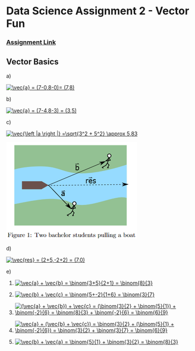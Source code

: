 # Data Science Assignment 2 - Vector Fun
### [Assignment Link](Assignment_vectors.pdf) 

## Vector Basics

a)

<a href="https://www.codecogs.com/eqnedit.php?latex=\vec{a}&space;=&space;(7-0,8-0)=&space;(7,8)" target="_blank"><img src="https://latex.codecogs.com/gif.latex?\vec{a}&space;=&space;(7-0,8-0)=&space;(7,8)" title="\vec{a} = (7-0,8-0)= (7,8)" /></a>

b)

<a href="https://www.codecogs.com/eqnedit.php?latex=\vec{a}&space;=&space;(7-4,8-3)&space;=&space;(3,5)" target="_blank"><img src="https://latex.codecogs.com/gif.latex?\vec{a}&space;=&space;(7-4,8-3)&space;=&space;(3,5)" title="\vec{a} = (7-4,8-3) = (3,5)" /></a>

c)

<a href="https://www.codecogs.com/eqnedit.php?latex=\vec{\left&space;|a&space;\right&space;|}&space;=\sqrt{3^2&space;&plus;&space;5^2}&space;\approx&space;5,83" target="_blank"><img src="https://latex.codecogs.com/gif.latex?\vec{\left&space;|a&space;\right&space;|}&space;=\sqrt{3^2&space;&plus;&space;5^2}&space;\approx&space;5,83" title="\vec{\left |a \right |} =\sqrt{3^2 + 5^2} \approx 5,83" /></a>

<img src="Images/Fig1.png">  

d)

<a href="https://www.codecogs.com/eqnedit.php?latex=\vec{res}&space;=&space;(2&plus;5,-2&plus;2)&space;=&space;(7,0)" target="_blank"><img src="https://latex.codecogs.com/gif.latex?\vec{res}&space;=&space;(2&plus;5,-2&plus;2)&space;=&space;(7,0)" title="\vec{res} = (2+5,-2+2) = (7,0)" /></a>

e)

1. <a href="https://www.codecogs.com/eqnedit.php?latex=\vec{a}&space;&plus;&space;\vec{b}&space;=&space;\binom{3&plus;5}{2&plus;1}&space;=&space;\binom{8}{3}" target="_blank"><img src="https://latex.codecogs.com/gif.latex?\vec{a}&space;&plus;&space;\vec{b}&space;=&space;\binom{3&plus;5}{2&plus;1}&space;=&space;\binom{8}{3}" title="\vec{a} + \vec{b} = \binom{3+5}{2+1} = \binom{8}{3}" /></a>

2. <a href="https://www.codecogs.com/eqnedit.php?latex=\vec{b}&space;&plus;&space;\vec{c}&space;=&space;\binom{5&plus;-2}{1&plus;6}&space;=&space;\binom{3}{7}" target="_blank"><img src="https://latex.codecogs.com/gif.latex?\vec{b}&space;&plus;&space;\vec{c}&space;=&space;\binom{5&plus;-2}{1&plus;6}&space;=&space;\binom{3}{7}" title="\vec{b} + \vec{c} = \binom{5+-2}{1+6} = \binom{3}{7}" /></a>

3. <a href="https://www.codecogs.com/eqnedit.php?latex=(\vec{a}&space;&plus;&space;\vec{b})&space;&plus;&space;\vec{c}&space;=&space;(\binom{3}{2}&space;&plus;&space;\binom{5}{1})&space;&plus;&space;\binom{-2}{6}&space;=&space;\binom{8}{3}&space;&plus;&space;\binom{-2}{6}&space;=&space;\binom{6}{9}" target="_blank"><img src="https://latex.codecogs.com/gif.latex?(\vec{a}&space;&plus;&space;\vec{b})&space;&plus;&space;\vec{c}&space;=&space;(\binom{3}{2}&space;&plus;&space;\binom{5}{1})&space;&plus;&space;\binom{-2}{6}&space;=&space;\binom{8}{3}&space;&plus;&space;\binom{-2}{6}&space;=&space;\binom{6}{9}" title="(\vec{a} + \vec{b}) + \vec{c} = (\binom{3}{2} + \binom{5}{1}) + \binom{-2}{6} = \binom{8}{3} + \binom{-2}{6} = \binom{6}{9}" /></a>

4. <a href="https://www.codecogs.com/eqnedit.php?latex=\vec{a}&space;&plus;&space;(\vec{b}&space;&plus;&space;\vec{c})&space;=&space;\binom{3}{2}&space;&plus;&space;(\binom{5}{1}&space;&plus;&space;\binom{-2}{6})&space;=&space;\binom{3}{2}&space;&plus;&space;\binom{3}{7}&space;=&space;\binom{6}{9}" target="_blank"><img src="https://latex.codecogs.com/gif.latex?\vec{a}&space;&plus;&space;(\vec{b}&space;&plus;&space;\vec{c})&space;=&space;\binom{3}{2}&space;&plus;&space;(\binom{5}{1}&space;&plus;&space;\binom{-2}{6})&space;=&space;\binom{3}{2}&space;&plus;&space;\binom{3}{7}&space;=&space;\binom{6}{9}" title="\vec{a} + (\vec{b} + \vec{c}) = \binom{3}{2} + (\binom{5}{1} + \binom{-2}{6}) = \binom{3}{2} + \binom{3}{7} = \binom{6}{9}" /></a>

5. <a href="https://www.codecogs.com/eqnedit.php?latex=\vec{b}&space;&plus;&space;\vec{a}&space;=&space;\binom{5}{1}&space;&plus;&space;\binom{3}{2}&space;=&space;\binom{8}{3}" target="_blank"><img src="https://latex.codecogs.com/gif.latex?\vec{b}&space;&plus;&space;\vec{a}&space;=&space;\binom{5}{1}&space;&plus;&space;\binom{3}{2}&space;=&space;\binom{8}{3}" title="\vec{b} + \vec{a} = \binom{5}{1} + \binom{3}{2} = \binom{8}{3}" /></a>
